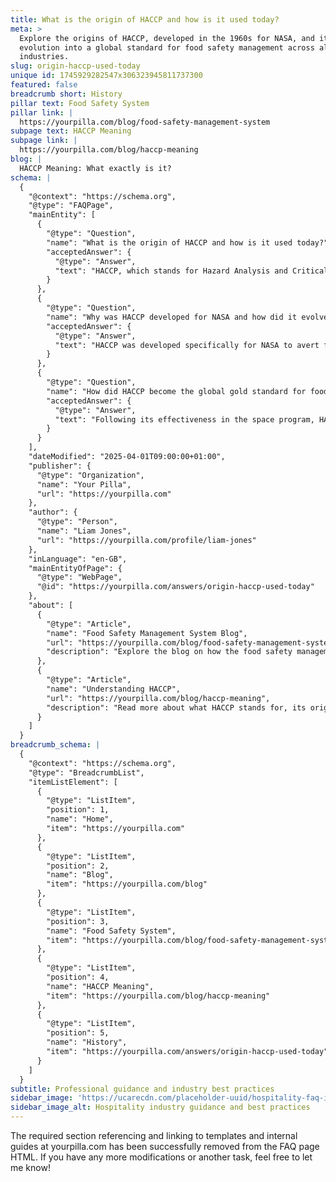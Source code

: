 ```yaml
---
title: What is the origin of HACCP and how is it used today?
meta: >
  Explore the origins of HACCP, developed in the 1960s for NASA, and its
  evolution into a global standard for food safety management across all
  industries.
slug: origin-haccp-used-today
unique id: 1745929282547x306323945811737300
featured: false
breadcrumb short: History
pillar text: Food Safety System
pillar link: |
  https://yourpilla.com/blog/food-safety-management-system
subpage text: HACCP Meaning
subpage link: |
  https://yourpilla.com/blog/haccp-meaning
blog: |
  HACCP Meaning: What exactly is it?
schema: |
  {
    "@context": "https://schema.org",
    "@type": "FAQPage",
    "mainEntity": [
      {
        "@type": "Question",
        "name": "What is the origin of HACCP and how is it used today?",
        "acceptedAnswer": {
          "@type": "Answer",
          "text": "HACCP, which stands for Hazard Analysis and Critical Control Point, was created in the 1960s by the Pillsbury Company alongside NASA. Its initial purpose was to secure food safety for space missions. Today, HACCP is vital across the global food industry to manage food safety risks and ensure safe consumption."
        }
      },
      {
        "@type": "Question",
        "name": "Why was HACCP developed for NASA and how did it evolve?",
        "acceptedAnswer": {
          "@type": "Answer",
          "text": "HACCP was developed specifically for NASA to avert foodborne illnesses in astronauts, a crucial measure in space. Originally tailored for in-space dining safety, its unwavering success pivoted it to a global standard in food safety management, progressively accepted by various food industries over the years."
        }
      },
      {
        "@type": "Question",
        "name": "How did HACCP become the global gold standard for food safety?",
        "acceptedAnswer": {
          "@type": "Answer",
          "text": "Following its effectiveness in the space program, HACCP's robust safety protocols led to its global adoption. It is now foundational in multiple food safety regulations and widely recognized as the premier standard for food safety, given its systematic method for hazard control across food production stages."
        }
      }
    ],
    "dateModified": "2025-04-01T09:00:00+01:00",
    "publisher": {
      "@type": "Organization",
      "name": "Your Pilla",
      "url": "https://yourpilla.com"
    },
    "author": {
      "@type": "Person",
      "name": "Liam Jones",
      "url": "https://yourpilla.com/profile/liam-jones"
    },
    "inLanguage": "en-GB",
    "mainEntityOfPage": {
      "@type": "WebPage",
      "@id": "https://yourpilla.com/answers/origin-haccp-used-today"
    },
    "about": [
      {
        "@type": "Article",
        "name": "Food Safety Management System Blog",
        "url": "https://yourpilla.com/blog/food-safety-management-system",
        "description": "Explore the blog on how the food safety management system at Pilla is built on HACCP principles to ensure compliance with the Food Safety Act."
      },
      {
        "@type": "Article",
        "name": "Understanding HACCP",
        "url": "https://yourpilla.com/blog/haccp-meaning",
        "description": "Read more about what HACCP stands for, its origins, and its critical role in global food safety."
      }
    ]
  }
breadcrumb_schema: |
  {
    "@context": "https://schema.org",
    "@type": "BreadcrumbList",
    "itemListElement": [
      {
        "@type": "ListItem",
        "position": 1,
        "name": "Home",
        "item": "https://yourpilla.com"
      },
      {
        "@type": "ListItem",
        "position": 2,
        "name": "Blog",
        "item": "https://yourpilla.com/blog"
      },
      {
        "@type": "ListItem",
        "position": 3,
        "name": "Food Safety System",
        "item": "https://yourpilla.com/blog/food-safety-management-system"
      },
      {
        "@type": "ListItem",
        "position": 4,
        "name": "HACCP Meaning",
        "item": "https://yourpilla.com/blog/haccp-meaning"
      },
      {
        "@type": "ListItem",
        "position": 5,
        "name": "History",
        "item": "https://yourpilla.com/answers/origin-haccp-used-today"
      }
    ]
  }
subtitle: Professional guidance and industry best practices
sidebar_image: 'https://ucarecdn.com/placeholder-uuid/hospitality-faq-image.jpg'
sidebar_image_alt: Hospitality industry guidance and best practices
---
```


The required section referencing and linking to templates and internal guides at yourpilla.com has been successfully removed from the FAQ page HTML. If you have any more modifications or another task, feel free to let me know!
